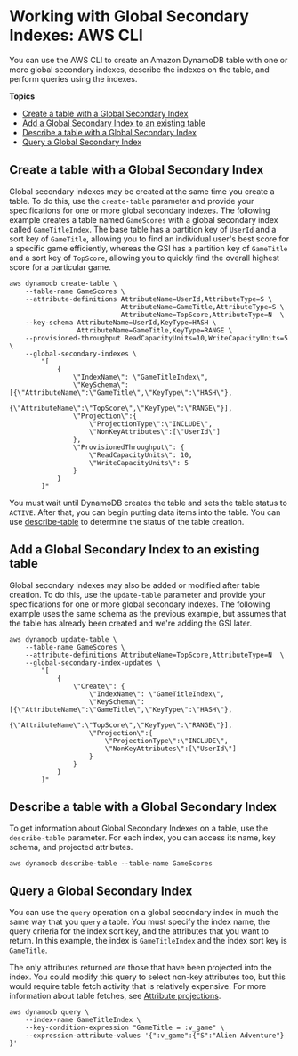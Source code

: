 # Working with Global Secondary Indexes: AWS CLI<a name="GCICli"></a>

You can use the AWS CLI to create an Amazon DynamoDB table with one or more global secondary indexes, describe the indexes on the table, and perform queries using the indexes\.

**Topics**
+ [Create a table with a Global Secondary Index](#GCICli.CreateTableWithIndex)
+ [Add a Global Secondary Index to an existing table](#GCICli.CreateIndexAfterTable)
+ [Describe a table with a Global Secondary Index](#GCICli.DescribeTableWithIndex)
+ [Query a Global Secondary Index](#GCICli.QueryAnIndex)

## Create a table with a Global Secondary Index<a name="GCICli.CreateTableWithIndex"></a>

Global secondary indexes may be created at the same time you create a table\. To do this, use the `create-table` parameter and provide your specifications for one or more global secondary indexes\. The following example creates a table named `GameScores` with a global secondary index called `GameTitleIndex`\. The base table has a partition key of `UserId` and a sort key of `GameTitle`, allowing you to find an individual user's best score for a specific game efficiently, whereas the GSI has a partition key of `GameTitle` and a sort key of `TopScore`, allowing you to quickly find the overall highest score for a particular game\.

```
aws dynamodb create-table \
    --table-name GameScores \
    --attribute-definitions AttributeName=UserId,AttributeType=S \
                            AttributeName=GameTitle,AttributeType=S \
                            AttributeName=TopScore,AttributeType=N  \
    --key-schema AttributeName=UserId,KeyType=HASH \
                 AttributeName=GameTitle,KeyType=RANGE \
    --provisioned-throughput ReadCapacityUnits=10,WriteCapacityUnits=5 \
    --global-secondary-indexes \
        "[
            {
                \"IndexName\": \"GameTitleIndex\",
                \"KeySchema\": [{\"AttributeName\":\"GameTitle\",\"KeyType\":\"HASH\"},
                                {\"AttributeName\":\"TopScore\",\"KeyType\":\"RANGE\"}],
                \"Projection\":{
                    \"ProjectionType\":\"INCLUDE\",
                    \"NonKeyAttributes\":[\"UserId\"]
                },
                \"ProvisionedThroughput\": {
                    \"ReadCapacityUnits\": 10,
                    \"WriteCapacityUnits\": 5
                }
            }
        ]"
```

You must wait until DynamoDB creates the table and sets the table status to `ACTIVE`\. After that, you can begin putting data items into the table\. You can use [describe\-table](https://docs.aws.amazon.com/cli/latest/reference/dynamodb/describe-table.html) to determine the status of the table creation\.

## Add a Global Secondary Index to an existing table<a name="GCICli.CreateIndexAfterTable"></a>

Global secondary indexes may also be added or modified after table creation\. To do this, use the `update-table` parameter and provide your specifications for one or more global secondary indexes\. The following example uses the same schema as the previous example, but assumes that the table has already been created and we're adding the GSI later\.

```
aws dynamodb update-table \
    --table-name GameScores \
    --attribute-definitions AttributeName=TopScore,AttributeType=N  \
    --global-secondary-index-updates \
        "[
            {
                \"Create\": {
                    \"IndexName\": \"GameTitleIndex\",
                    \"KeySchema\": [{\"AttributeName\":\"GameTitle\",\"KeyType\":\"HASH\"},
                                    {\"AttributeName\":\"TopScore\",\"KeyType\":\"RANGE\"}],
                    \"Projection\":{
                        \"ProjectionType\":\"INCLUDE\",
                        \"NonKeyAttributes\":[\"UserId\"]
                    }
                }
            }
        ]"
```

## Describe a table with a Global Secondary Index<a name="GCICli.DescribeTableWithIndex"></a>

To get information about Global Secondary Indexes on a table, use the `describe-table` parameter\. For each index, you can access its name, key schema, and projected attributes\.

```
aws dynamodb describe-table --table-name GameScores
```

## Query a Global Secondary Index<a name="GCICli.QueryAnIndex"></a>

You can use the `query` operation on a global secondary index in much the same way that you `query` a table\. You must specify the index name, the query criteria for the index sort key, and the attributes that you want to return\. In this example, the index is `GameTitleIndex` and the index sort key is `GameTitle`\.

The only attributes returned are those that have been projected into the index\. You could modify this query to select non\-key attributes too, but this would require table fetch activity that is relatively expensive\. For more information about table fetches, see [Attribute projections](GSI.md#GSI.Projections)\.

```
aws dynamodb query \
    --index-name GameTitleIndex \
    --key-condition-expression "GameTitle = :v_game" \
    --expression-attribute-values '{":v_game":{"S":"Alien Adventure"} }'
```